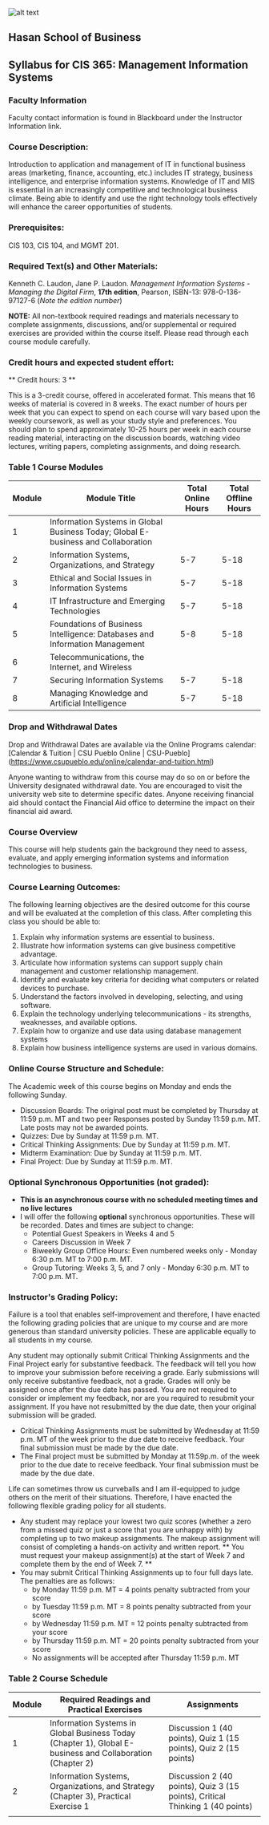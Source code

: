 ![alt text](https://www.csupueblo.edu/_global/images/header/csu-pueblo-logo.png "CSU Pueblo Logo")
## Hasan School of Business
## Syllabus for CIS 365: Management Information Systems

### Faculty Information
Faculty contact information is found in Blackboard under the Instructor Information link.

### Course Description:
Introduction to application and management of IT in functional business areas (marketing, finance, accounting, etc.) includes IT strategy, business intelligence, and enterprise information systems. Knowledge of IT and MIS is essential in an increasingly competitive and technological business climate. Being able to identify and use the right technology tools effectively will enhance the career opportunities of students.

### Prerequisites:

CIS 103, CIS 104, and MGMT 201.

### Required Text(s) and Other Materials:

Kenneth C. Laudon, Jane P. Laudon. *Management Information Systems - Managing the Digital Firm*, **17th edition**, Pearson, ISBN-13: 978-0-136-97127-6 (*Note the edition number*)

**NOTE:** All non-textbook required readings and materials necessary to complete assignments, discussions, and/or supplemental or required exercises are provided within the course itself. Please read through each course module carefully.

### Credit hours and expected student effort:

** Credit hours: 3 **  

This is a 3-credit course, offered in accelerated format. This means that 16 weeks of material is covered in 8 weeks. The exact number of hours per week that you can expect to spend on each course will vary based upon the weekly coursework, as well as your study style and preferences. You should plan to spend approximately 10-25 hours per week in each course reading material, interacting on the discussion boards, watching video lectures, writing papers, completing assignments, and doing research.

### Table 1 Course Modules  

| Module | Module Title | Total Online Hours | Total Offline Hours |
| ----------- | ----------- | ----------- | ----------- |
| 1 | Information Systems in Global Business Today; Global E-business and Collaboration | | |
| 2 | Information Systems, Organizations, and Strategy | 5-7 | 5-18 |
| 3 | Ethical and Social Issues in Information Systems | 5-7 | 5-18 |
| 4 | IT Infrastructure and Emerging Technologies | 5-7 | 5-18 |
| 5 | Foundations of Business Intelligence: Databases and Information Management | 5-8 | 5-18 |
| 6 | Telecommunications, the Internet, and Wireless | | |
| 7 | Securing Information Systems | 5-7 | 5-18 |
| 8 | Managing Knowledge and Artificial Intelligence | 5-7 | 5-18 |  

### Drop and Withdrawal Dates
Drop and Withdrawal Dates are available via the Online Programs calendar: [Calendar & Tuition | CSU Pueblo Online | CSU-Pueblo] (https://www.csupueblo.edu/online/calendar-and-tuition.html)

Anyone wanting to withdraw from this course may do so on or before the University designated withdrawal date. You are encouraged to visit the university web site to determine specific dates. Anyone receiving financial aid should contact the Financial Aid office to determine the impact on their financial aid award.

### Course Overview  

This course will help students gain the background they need to assess, evaluate, and apply emerging information systems and information technologies to business.


### Course Learning Outcomes: 
The following learning objectives are the desired outcome for this course and will be evaluated at the completion of this class. After completing this class you should be able to:
1. Explain why information systems are essential to business.
2. Illustrate how information systems can give business competitive advantage.
3. Articulate how information systems can support supply chain management and customer relationship management.
4. Identify and evaluate key criteria for deciding what computers or related devices to purchase.
5. Understand the factors involved in developing, selecting, and using software.
6. Explain the technology underlying telecommunications - its strengths, weaknesses, and available options.
7. Explain how to organize and use data using database management systems
8. Explain how business intelligence systems are used in various domains.

### Online Course Structure and Schedule: 

The Academic week of this course begins on Monday and ends the following Sunday.

- Discussion Boards: The original post must be completed by Thursday at 11:59 p.m. MT and two peer Responses posted by Sunday 11:59 p.m. MT. Late posts may not be awarded points.
- Quizzes: Due by Sunday at 11:59 p.m. MT.
- Critical Thinking Assignments: Due by Sunday at 11:59 p.m. MT.
- Midterm Examination: Due by Sunday at 11:59 p.m. MT.
- Final Project: Due by Sunday at 11:59 p.m. MT.

### Optional Synchronous Opportunities (not graded):
- **This is an asynchronous course with no scheduled meeting times and no live lectures**
- I will offer the following **optional** synchronous opportunities. These will be recorded. Dates and times are subject to change:
  - Potential Guest Speakers in Weeks 4 and 5
  - Careers Discussion in Week 7
  - Biweekly Group Office Hours: Even numbered weeks only - Monday 6:30 p.m. MT to 7:00 p.m. MT.
  - Group Tutoring: Weeks 3, 5, and 7 only - Monday 6:30 p.m. MT to 7:00 p.m. MT.

### Instructor's Grading Policy:

Failure is a tool that enables self-improvement and therefore, I have enacted the following grading policies that are unique to my course and are more generous than standard university policies. These are applicable equally to all students in my course.

Any student may optionally submit Critical Thinking Assignments and the Final Project early for substantive feedback. The feedback will tell you how to improve your submission before receiving a grade. Early submissions will only receive substantive feedback, not a grade. Grades will only be assigned once after the due date has passed. You are not required to consider or implement my feedback, nor are you required to resubmit your assignment. If you have not resubmitted by the due date, then your original submission will be graded.

- Critical Thinking Assignments must be submitted by Wednesday at 11:59 p.m. MT of the week prior to the due date to receive feedback. Your final submission must be made by the due date.
- The Final project must be submitted by Monday at 11:59p.m. of the week prior to the due date to receive feedback. Your final submission must be made by the due date.

Life can sometimes throw us curveballs and I am ill-equipped to judge others on the merit of their situations. Therefore, I have enacted the following flexible grading policy for all students.

- Any student may replace your lowest two quiz scores (whether a zero from a missed quiz or just a score that you are unhappy with) by completing up to two makeup assignments. The makeup assignment will consist of completing a hands-on activity and written report. ** You must request your makeup assignment(s) at the start of Week 7 and complete them by the end of Week 7. **
- You may submit Critical Thinking Assignments up to four full days late. The penalties are as follows:
  - by Monday 11:59 p.m. MT = 4 points penalty subtracted from your score
  - by Tuesday 11:59 p.m. MT = 8 points penalty subtracted from your score
  - by Wednesday 11:59 p.m. MT = 12 points penalty subtracted from your score
  - by Thursday 11:59 p.m. MT = 20 points penalty subtracted from your score
  - No assignments will be accepted after Thursday 11:59 p.m. MT

### Table 2 Course Schedule
| Module | Required Readings and Practical Exercises | Assignments |
| ----------- | ----------------------------------------- | -------------|
| 1 | Information Systems in Global Business Today (Chapter 1), Global E-business and Collaboration (Chapter 2) | Discussion 1 (40 points), Quiz 1 (15 points), Quiz 2 (15 points) |
| 2 | Information Systems, Organizations, and Strategy (Chapter 3), Practical Exercise 1 | Discussion 2 (40 points), Quiz 3 (15 points), Critical Thinking 1 (40 points) |
| | |
